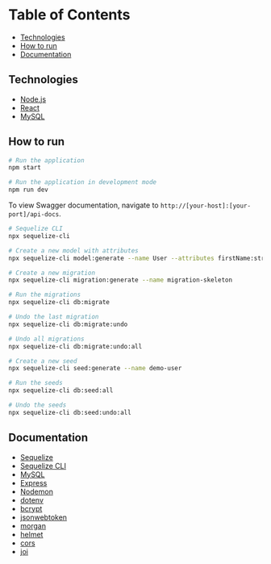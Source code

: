 # Table of Contents

- [Technologies](#Technologies)
- [How to run](#How-to-run)
- [Documentation](#Documentation)

## Technologies

- [Node.js](https://nodejs.org/en/)
- [React](https://reactjs.org/)
- [MySQL](https://www.mysql.com/)

## How to run

```bash
# Run the application 
npm start 

# Run the application in development mode 
npm run dev
```

To view Swagger documentation, navigate to `http://[your-host]:[your-port]/api-docs`.

```bash
# Sequelize CLI
npx sequelize-cli

# Create a new model with attributes
npx sequelize-cli model:generate --name User --attributes firstName:string,lastName:string,email:string

# Create a new migration
npx sequelize-cli migration:generate --name migration-skeleton

# Run the migrations
npx sequelize-cli db:migrate

# Undo the last migration
npx sequelize-cli db:migrate:undo

# Undo all migrations
npx sequelize-cli db:migrate:undo:all

# Create a new seed
npx sequelize-cli seed:generate --name demo-user

# Run the seeds
npx sequelize-cli db:seed:all

# Undo the seeds
npx sequelize-cli db:seed:undo:all
```

## Documentation

- [Sequelize](https://sequelize.org/master/manual/getting-started.html)
- [Sequelize CLI](https://sequelize.org/master/manual/migrations.html)
- [MySQL](https://sidorares.github.io/node-mysql2/docs/documentation)
- [Express](https://expressjs.com/en/starter/installing.html)
- [Nodemon](https://nodemon.io/)
- [dotenv](https://www.npmjs.com/package/dotenv)
- [bcrypt](https://www.npmjs.com/package/bcrypt)
- [jsonwebtoken](https://www.npmjs.com/package/jsonwebtoken)
- [morgan](https://www.npmjs.com/package/morgan)
- [helmet](https://www.npmjs.com/package/helmet)
- [cors](https://www.npmjs.com/package/cors)
- [joi](https://www.npmjs.com/package/joi)
